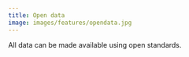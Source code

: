 ```yaml
---
title: Open data
image: images/features/opendata.jpg
---
```


All data can be made available using open standards.
